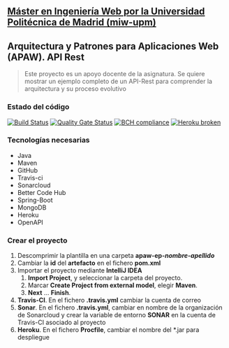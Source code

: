 ## [Máster en Ingeniería Web por la Universidad Politécnica de Madrid (miw-upm)](http://miw.etsisi.upm.es)
## Arquitectura y Patrones para Aplicaciones Web (APAW). API Rest
> Este proyecto es un apoyo docente de la asignatura. Se quiere mostrar un ejemplo completo de un API-Rest para comprender la arquitectura y su proceso evolutivo

### Estado del código
[![Build Status](https://travis-ci.org/DiegoRiofrio/apaw-ep-Robinson-Ganchala-Diego-Riofrio.svg?branch=develop)](https://travis-ci.org/DiegoRiofrio/apaw-ep-Robinson-Ganchala-Diego-Riofrio)
[![Quality Gate Status](https://sonarcloud.io/api/project_badges/measure?project=es.upm.miw%3Aapaw-ep-Robinson-Ganchala-Diego-Riofrio&metric=alert_status)](https://sonarcloud.io/dashboard?id=es.upm.miw%3Aapaw-ep-Robinson-Ganchala-Diego-Riofrio)
[![BCH compliance](https://bettercodehub.com/edge/badge/DiegoRiofrio/apaw-ep-Robinson-Ganchala-Diego-Riofrio?branch=develop)](https://bettercodehub.com/)
[![Heroku broken](https://apaw-ep-robinson-diego.herokuapp.com/system/version-badge)](https://apaw-ep-robinson-diego.herokuapp.com/swagger-ui.html)


### Tecnologías necesarias
* Java
* Maven
* GitHub
* Travis-ci
* Sonarcloud
* Better Code Hub
* Spring-Boot
* MongoDB
* Heroku
* OpenAPI

### Crear el proyecto
1. Descomprimir la plantilla en una carpeta **apaw-ep-_nombre-apellido_**
1. Cambiar la **id** del **artefacto** en el fichero **pom.xml**
1. Importar el proyecto mediante **IntelliJ IDEA**
   1. **Import Project**, y seleccionar la carpeta del proyecto.
   1. Marcar **Create Project from external model**, elegir **Maven**.
   1. **Next** … **Finish**.
1. **Travis-CI**. En el fichero **.travis.yml** cambiar la cuenta de correo
1. **Sonar**. En el fichero **.travis.yml**, cambiar en nombre de la organización de Sonarcloud 
y crear la variable de entorno **SONAR** en la cuenta de Travis-CI asociado al proyecto
1. **Heroku**. En el fichero **Procfile**, cambiar el nombre del *.jar para despliegue


